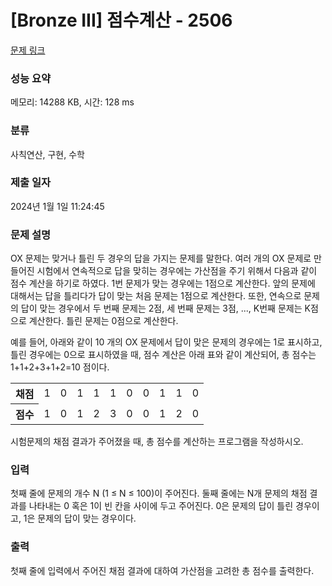 # [Bronze III] 점수계산 - 2506 

[문제 링크](https://www.acmicpc.net/problem/2506) 

### 성능 요약

메모리: 14288 KB, 시간: 128 ms

### 분류

사칙연산, 구현, 수학

### 제출 일자

2024년 1월 1일 11:24:45

### 문제 설명

<p>OX 문제는 맞거나 틀린 두 경우의 답을 가지는 문제를 말한다. 여러 개의 OX 문제로 만들어진 시험에서 연속적으로 답을 맞히는 경우에는 가산점을 주기 위해서 다음과 같이 점수 계산을 하기로 하였다. 1번 문제가 맞는 경우에는 1점으로 계산한다. 앞의 문제에 대해서는 답을 틀리다가 답이 맞는 처음 문제는 1점으로 계산한다. 또한, 연속으로 문제의 답이 맞는 경우에서 두 번째 문제는 2점, 세 번째 문제는 3점, ..., K번째 문제는 K점으로 계산한다. 틀린 문제는 0점으로 계산한다.</p>

<p>예를 들어, 아래와 같이 10 개의 OX 문제에서 답이 맞은 문제의 경우에는 1로 표시하고, 틀린 경우에는 0으로 표시하였을 때, 점수 계산은 아래 표와 같이 계산되어, 총 점수는 1+1+2+3+1+2=10 점이다.</p>

<table class="table table-bordered table-center-30 td-center th-center">
	<tbody>
		<tr>
			<th>채점</th>
			<td>1</td>
			<td>0</td>
			<td>1</td>
			<td>1</td>
			<td>1</td>
			<td>0</td>
			<td>0</td>
			<td>1</td>
			<td>1</td>
			<td>0</td>
		</tr>
		<tr>
			<th>점수</th>
			<td>1</td>
			<td>0</td>
			<td>1</td>
			<td>2</td>
			<td>3</td>
			<td>0</td>
			<td>0</td>
			<td>1</td>
			<td>2</td>
			<td>0</td>
		</tr>
	</tbody>
</table>

<p>시험문제의 채점 결과가 주어졌을 때, 총 점수를 계산하는 프로그램을 작성하시오.</p>

### 입력 

 <p>첫째 줄에 문제의 개수 N (1 ≤ N ≤ 100)이 주어진다. 둘째 줄에는 N개 문제의 채점 결과를 나타내는 0 혹은 1이 빈 칸을 사이에 두고 주어진다. 0은 문제의 답이 틀린 경우이고, 1은 문제의 답이 맞는 경우이다. </p>

### 출력 

 <p>첫째 줄에 입력에서 주어진 채점 결과에 대하여 가산점을 고려한 총 점수를 출력한다. </p>

